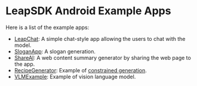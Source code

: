 LeapSDK Android Example Apps
===
Here is a list of the example apps:
* [LeapChat](LeapChat/): A simple chat-style app allowing the users to chat with the model.
* [SloganApp](SloganApp/): A slogan generation.
* [ShareAI](ShareAI/): A web content summary generator by sharing the web page to the app.
* [RecipeGenerator](RecipeGenerator/): Example of [constrained generation](https://leap.liquid.ai/docs/edge-sdk/android/constrained-generation).
* [VLMExample](VLMExample): Example of vision language model.
